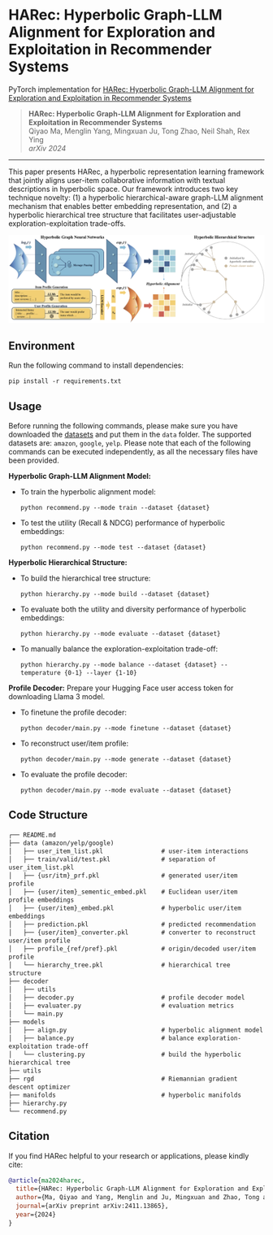 # HARec: Hyperbolic Graph-LLM Alignment for Exploration and Exploitation in Recommender Systems

PyTorch implementation for [HARec: Hyperbolic Graph-LLM Alignment for Exploration and Exploitation in Recommender Systems](https://arxiv.org/abs/2411.13865)

> **HARec: Hyperbolic Graph-LLM Alignment for Exploration and Exploitation in Recommender Systems**\
> Qiyao Ma, Menglin Yang, Mingxuan Ju, Tong Zhao, Neil Shah, Rex Ying\
> *arXiv 2024*

-----
This paper presents HARec, a hyperbolic representation learning framework that jointly aligns user-item collaborative information with textual descriptions in hyperbolic space. Our framework introduces two key technique novelty: (1) a hyperbolic hierarchical-aware graph-LLM alignment mechanism that enables better embedding representation, and (2) a hyperbolic hierarchical tree structure that facilitates user-adjustable exploration-exploitation trade-offs.

<p align="center">
<img src="HARec.png" alt="HARec" />
</p>

## Environment

Run the following command to install dependencies:

```
pip install -r requirements.txt
```

## Usage

Before running the following commands, please make sure you have downloaded the [datasets](https://drive.google.com/drive/folders/18RmXeLmc3mJVkgMn8v9sOcxmffXWOU5C?usp=share_link) and put them in the `data` folder. The supported datasets are: `amazon`, `google`, `yelp`. Please note that each of the following commands can be executed independently, as all the necessary files have been provided.

**Hyperbolic Graph-LLM Alignment Model:**
- To train the hyperbolic alignment model:
    ```
    python recommend.py --mode train --dataset {dataset}
    ```
- To test the utility (Recall & NDCG) performance of hyperbolic embeddings:
    ```
    python recommend.py --mode test --dataset {dataset}
    ```
**Hyperbolic Hierarchical Structure:**
- To build the hierarchical tree structure:
    ```
    python hierarchy.py --mode build --dataset {dataset}
    ```
- To evaluate both the utility and diversity performance of hyperbolic embeddings:
    ```
    python hierarchy.py --mode evaluate --dataset {dataset}
    ```
- To manually balance the exploration-exploitation trade-off:
    ```
    python hierarchy.py --mode balance --dataset {dataset} --temperature {0-1} --layer {1-10}
    ```
**Profile Decoder:** 
Prepare your Hugging Face user access token for downloading Llama 3 model.
- To finetune the profile decoder:
    ```
    python decoder/main.py --mode finetune --dataset {dataset}
    ```
- To reconstruct user/item profile:
    ```
    python decoder/main.py --mode generate --dataset {dataset}
    ```
- To evaluate the profile decoder:
    ```
    python decoder/main.py --mode evaluate --dataset {dataset}
    ```


## Code Structure
```
┌── README.md
├── data (amazon/yelp/google)
│   ├── user_item_list.pkl                # user-item interactions
│   ├── train/valid/test.pkl              # separation of user_item_list.pkl
│   ├── {usr/itm}_prf.pkl                 # generated user/item profile
│   ├── {user/item}_sementic_embed.pkl    # Euclidean user/item profile embeddings
│   ├── {user/item}_embed.pkl             # hyperbolic user/item embeddings
│   ├── prediction.pkl                    # predicted recommendation
│   ├── {user/item}_converter.pkl         # converter to reconstruct user/item profile
│   ├── profile_{ref/pref}.pkl            # origin/decoded user/item profile
│   └── hierarchy_tree.pkl                # hierarchical tree structure
├── decoder
│   ├── utils
│   ├── decoder.py                        # profile decoder model
│   ├── evaluater.py                      # evaluation metrics      
│   └── main.py                           
├── models                      
│   ├── align.py                          # hyperbolic alignment model
│   ├── balance.py                        # balance exploration-exploitation trade-off 
│   └── clustering.py                     # build the hyperbolic hierarchical tree
├── utils          
├── rgd                                   # Riemannian gradient descent optimizer
├── manifolds                             # hyperbolic manifolds
├── hierarchy.py
└── recommend.py
```

## Citation

If you find HARec helpful to your research or applications, please kindly cite:

```bibtex
@article{ma2024harec,
  title={HARec: Hyperbolic Graph-LLM Alignment for Exploration and Exploitation in Recommender Systems},
  author={Ma, Qiyao and Yang, Menglin and Ju, Mingxuan and Zhao, Tong and Shah, Neil and Ying, Rex},
  journal={arXiv preprint arXiv:2411.13865},
  year={2024}
}
```